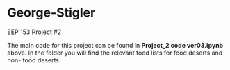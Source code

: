 # George-Stigler
EEP 153 Project #2

The main code for this project can be found in **Project_2 code ver03.ipynb** above. In the folder you will find the relevant food lists for food deserts and non- food deserts. 
